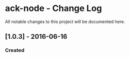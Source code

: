 # ack-node - Change Log
All notable changes to this project will be documented here.


## [1.0.3] - 2016-06-16
### Created